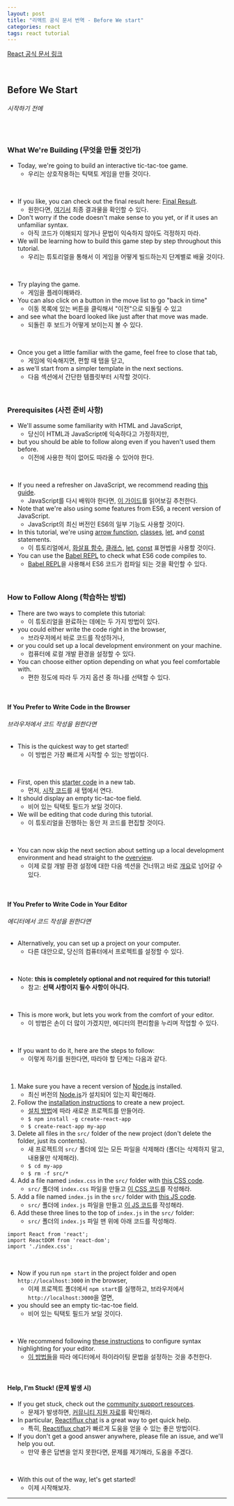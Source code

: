 ```yaml
---
layout: post
title: "리액트 공식 문서 번역 - Before We start"
categories: react
tags: react tutorial
---
```


[React 공식 문서 링크](https://reactjs.org/tutorial/tutorial.html)

<br>

## Before We Start

###### 시작하기 전에

<br>

### What We're Building (무엇을 만들 것인가)

- Today, we're going to build an interactive tic-tac-toe game.
  - 우리는 상호작용하는 틱택토 게임을 만들 것이다.

<br>

- If you like, you can check out the final result here: [Final Result](https://codepen.io/gaearon/pen/gWWZgR?editors=0010).
  - 원한다면, [여기서](https://codepen.io/gaearon/pen/gWWZgR?editors=0010) 최종 결과물을 확인할 수 있다.
- Don't worry if the code doesn't make sense to you yet, or if it uses an unfamiliar syntax.
  - 아직 코드가 이해되지 않거나 문법이 익숙하지 않아도 걱정하지 마라.
- We will be learning how to build this game step by step throughout this tutorial.
  - 우리는 튜토리얼을 통해서 이 게임을 어떻게 빌드하는지 단계별로 배울 것이다.

<br>

- Try playing the game.
  - 게임을 플레이해봐라.
- You can also click on a button in the move list to go "back in time"
  - 이동 목록에 있는 버튼을 클릭해서 "이전"으로 되돌릴 수 있고
- and see what the board looked like just after that move was made.
  - 되돌린 후 보드가 어떻게 보이는지 볼 수 있다.

<br>

- Once you get a little familiar with the game, feel free to close that tab,
  - 게임에 익숙해지면, 편할 때 탭을 닫고,
- as we'll start from a simpler template in the next sections.
  - 다음 섹션에서 간단한 템플릿부터 시작할 것이다.

<br>

### Prerequisites (사전 준비 사항)

- We'll assume some familiarity with HTML and JavaScript,
  - 당신이 HTML과 JavaScript에 익숙하다고 가정하지만,
- but you should be able to follow along even if you haven't used them before.
  - 이전에 사용한 적이 없어도 따라올 수 있어야 한다.

<br>

- If you need a refresher on JavaScript, we recommend reading [this guide](https://developer.mozilla.org/en-US/docs/Web/JavaScript/A_re-introduction_to_JavaScript).
  - JavaScript를 다시 배워야 한다면, [이 가이드](https://developer.mozilla.org/en-US/docs/Web/JavaScript/A_re-introduction_to_JavaScript)를 읽어보길 추천한다.
- Note that we're also using some features from ES6, a recent version of JavaScript.
  - JavaScript의 최신 버전인 ES6의 일부 기능도 사용할 것이다.
- In this tutorial, we're using [arrow function](https://developer.mozilla.org/en-US/docs/Web/JavaScript/Reference/Functions/Arrow_functions), [classes](https://developer.mozilla.org/en-US/docs/Web/JavaScript/Reference/Classes), [let](https://developer.mozilla.org/en-US/docs/Web/JavaScript/Reference/Statements/let), and [const](https://developer.mozilla.org/en-US/docs/Web/JavaScript/Reference/Statements/const) statements.
  - 이 튜토리얼에서, [화살표 함수](https://developer.mozilla.org/en-US/docs/Web/JavaScript/Reference/Functions/Arrow_functions), [클래스](https://developer.mozilla.org/en-US/docs/Web/JavaScript/Reference/Classes), [let](https://developer.mozilla.org/en-US/docs/Web/JavaScript/Reference/Statements/let), [const](https://developer.mozilla.org/en-US/docs/Web/JavaScript/Reference/Statements/const) 표현법을 사용할 것이다.
- You can use the [Babel REPL](https://babeljs.io/repl/#?presets=react&code_lz=MYewdgzgLgBApgGzgWzmWBeGAeAFgRgD4AJRBEAGhgHcQAnBAEwEJsB6AwgbgChRJY_KAEMAlmDh0YWRiGABXVOgB0AczhQAokiVQAQgE8AkowAUAcjogQUcwEpeAJTjDgUACIB5ALLK6aRklTRBQ0KCohMQk6Bx4gA) to check what ES6 code compiles to.
  - [Babel REPL](https://babeljs.io/repl/#?presets=react&code_lz=MYewdgzgLgBApgGzgWzmWBeGAeAFgRgD4AJRBEAGhgHcQAnBAEwEJsB6AwgbgChRJY_KAEMAlmDh0YWRiGABXVOgB0AczhQAokiVQAQgE8AkowAUAcjogQUcwEpeAJTjDgUACIB5ALLK6aRklTRBQ0KCohMQk6Bx4gA)을 사용해서 ES6 코드가 컴파일 되는 것을 확인할 수 있다.

<br>

### How to Follow Along (학습하는 방법)

- There are two ways to complete this tutorial:
  - 이 튜토리얼을 완료하는 데에는 두 가지 방법이 있다.
- you could either write the code right in the browser,
  - 브라우저에서 바로 코드를 작성하거나,
- or you could set up a local development environment on your machine.
  - 컴퓨터에 로컬 개발 환경을 설정할 수 있다.
- You can choose either option depending on what you feel comfortable with.
  - 편한 정도에 따라 두 가지 옵션 중 하나를 선택할 수 있다.

<br>

#### If You Prefer to Write Code in the Browser

###### 브라우저에서 코드 작성을 원한다면

- This is the quickest way to get started!
  - 이 방법은 가장 빠르게 시작할 수 있는 방법이다.

<br>

- First, open this [starter code](https://codepen.io/gaearon/pen/oWWQNa?editors=0010) in a new tab.
  - 먼저, [시작 코드](https://codepen.io/gaearon/pen/oWWQNa?editors=0010)를 새 탭에서 연다.
- It should display an empty tic-tac-toe field.
  - 비어 있는 틱택토 필드가 보일 것이다.
- We will be editing that code during this tutorial.
  - 이 튜토리얼을 진행하는 동안 저 코드를 편집할 것이다.

<br>

- You can now skip the next section about setting up a local development environment and head straight to the [overview](https://reactjs.org/tutorial/tutorial.html#overview).
  - 이제 로컬 개발 환경 설정에 대한 다음 섹션을 건너뛰고 바로 [개요](https://reactjs.org/tutorial/tutorial.html#overview)로 넘어갈 수 있다.

<br>

#### If You Prefer to Write Code in Your Editor

###### 에디터에서 코드 작성을 원한다면

- Alternatively, you can set up a project on your computer.
  - 다른 대안으로, 당신의 컴퓨터에서 프로젝트를 설정할 수 있다.

<br>

- Note: **this is completely optional and not required for this tutorial!**
  - 참고: **선택 사항이지 필수 사항이 아니다.**

<br>

- This is more work, but lets you work from the comfort of your editor.
  - 이 방법은 손이 더 많이 가겠지만, 에디터의 편리함을 누리며 작업할 수 있다.

<br>

- If you want to do it, here are the steps to follow:
  - 이렇게 하기를 원한다면, 따라야 할 단계는 다음과 같다.

<br>

1. Make sure you have a recent version of [Node.js](https://nodejs.org/en/) installed.
   - 최신 버전의 [Node.js](https://nodejs.org/en/)가 설치되어 있는지 확인해라.
2. Follow the [installation instructions](https://reactjs.org/docs/add-react-to-a-new-app.html) to create a new project.
   - [설치 방법](https://reactjs.org/docs/add-react-to-a-new-app.html)에 따라 새로운 프로젝트를 만들어라.
   - `$ npm install -g create-react-app`
   - `$ create-react-app my-app`
3. Delete all files in the `src/` folder of the new project (don't delete the folder, just its contents).
   - 새 프로젝트의 `src/` 폴더에 있는 모든 파일을 삭제해라 (폴더는 삭제하지 말고, 내용물만 삭제해라).
   - `$ cd my-app`
   - `$ rm -f src/*`
4. Add a file named `index.css` in the `src/` folder with [this CSS code](https://codepen.io/gaearon/pen/oWWQNa?editors=0100).
   - `src/` 폴더에 `index.css` 파일을 만들고 [이 CSS 코드](https://codepen.io/gaearon/pen/oWWQNa?editors=0100)를 작성해라.
5. Add a file named `index.js` in the `src/` folder with [this JS code](https://codepen.io/gaearon/pen/oWWQNa?editors=0010).
   - `src/` 폴더에 `index.js` 파일을 만들고 [이 JS 코드](https://codepen.io/gaearon/pen/oWWQNa?editors=0010)를 작성해라.
6. Add these three lines to the top of `index.js` in the `src/` folder:
   - `src/` 폴더의 `index.js` 파일 맨 위에 아래 코드를 작성해라.

```react
import React from 'react';
import ReactDOM from 'react-dom';
import './index.css';
```

<br>

- Now if you run `npm start` in the project folder and open `http://localhost:3000` in the browser,
  - 이제 프로젝트 폴더에서 `npm start`를 실행하고, 브라우저에서 `http://localhost:3000`을 열면,
- you should see an empty tic-tac-toe field.
  - 비어 있는 틱택토 필드가 보일 것이다.

<br>

- We recommend following [these instructions](http://babeljs.io/docs/editors) to configure syntax highlighting for your editor.
  - [이 방법들](http://babeljs.io/docs/editors)을 따라 에디터에서 하이라이팅 문법을 설정하는 것을 추천한다.

<br>

#### Help, I'm Stuck! (문제 발생 시)

- If you get stuck, check out the [community support resources](https://reactjs.org/community/support.html).
  - 문제가 발생하면, [커뮤니티 지원 자료](https://reactjs.org/community/support.html)를 확인해라.
- In particular, [Reactiflux chat](https://reactjs.org/community/support.html#reactiflux-chat) is a great way to get quick help.
  - 특히, [Reactiflux chat](https://reactjs.org/community/support.html#reactiflux-chat)가 빠르게 도움을 얻을 수 있는 좋은 방법이다.
- If you don't get a good answer anywhere, please file an issue, and we'll help you out.
  - 만약 좋은 답변을 얻지 못한다면, 문제를 제기해라, 도움을 주겠다.

<br>

- With this out of the way, let's get started!
  - 이제 시작해보자.

------

<br>